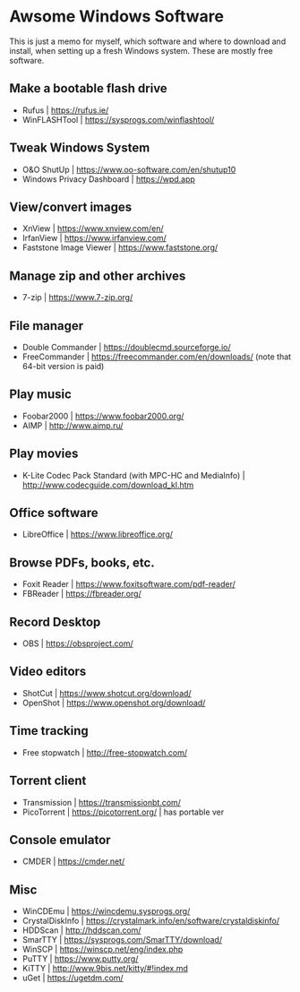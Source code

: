 # Awsome Windows Software

This is just a memo for myself, which software and where to download and install, when setting up a fresh Windows system. These are mostly free software.

## Make a bootable flash drive
- Rufus | https://rufus.ie/
- WinFLASHTool | https://sysprogs.com/winflashtool/

## Tweak Windows System
- O&O ShutUp | https://www.oo-software.com/en/shutup10
- Windows Privacy Dashboard | https://wpd.app

## View/convert images
- XnView | https://www.xnview.com/en/
- IrfanView | https://www.irfanview.com/
- Faststone Image Viewer | https://www.faststone.org/

## Manage zip and other archives
- 7-zip | https://www.7-zip.org/

## File manager
- Double Commander | https://doublecmd.sourceforge.io/
- FreeCommander | https://freecommander.com/en/downloads/ (note that 64-bit version is paid)

## Play music
- Foobar2000 | https://www.foobar2000.org/
- AIMP | http://www.aimp.ru/

## Play movies
- K-Lite Codec Pack Standard (with MPC-HC and MediaInfo) | http://www.codecguide.com/download_kl.htm

## Office software
- LibreOffice | https://www.libreoffice.org/

## Browse PDFs, books, etc.
- Foxit Reader | https://www.foxitsoftware.com/pdf-reader/
- FBReader | https://fbreader.org/

## Record Desktop
- OBS | https://obsproject.com/

## Video editors
- ShotCut | https://www.shotcut.org/download/
- OpenShot | https://www.openshot.org/download/

## Time tracking
- Free stopwatch | http://free-stopwatch.com/

## Torrent client
- Transmission | https://transmissionbt.com/
- PicoTorrent | https://picotorrent.org/ | has portable ver

## Console emulator
- CMDER | https://cmder.net/

## Misc
- WinCDEmu | https://wincdemu.sysprogs.org/
- CrystalDiskInfo | https://crystalmark.info/en/software/crystaldiskinfo/
- HDDScan | http://hddscan.com/
- SmarTTY | https://sysprogs.com/SmarTTY/download/
- WinSCP | https://winscp.net/eng/index.php
- PuTTY | https://www.putty.org/
- KiTTY | http://www.9bis.net/kitty/#!index.md
- uGet | https://ugetdm.com/
